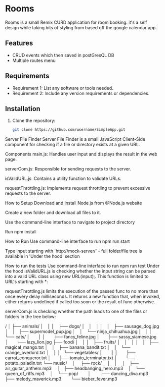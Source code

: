 # Rooms
Rooms is a small Remix CURD application for room booking. 
it's a self design while taking bits of styling from based off the google calendar app.

## Features

- CRUD events which then saved in postGresQL DB
- Multiple routes menu

## Requirements

- Requirement 1: List any software or tools needed.
- Requirement 2: Include any version requirements or dependencies.

## Installation

1. Clone the repository:
   ```bash
   git clone https://github.com/username/SimpleApp.git


Server File Finder
Server File Finder is a small JavaScript Client-Side component for checking if a file or directory exists at a given URL.

Components
main.js: Handles user input and displays the result in the web page.

serverCom.js: Responsible for sending requests to the server.

isValidURL.js: Contains a utility function to validate URLs.

requestThrottling.js: Implements request throttling to prevent excessive requests to the server.

How to Setup
Download and install Node.js from @Node.js website

Create a new folder and download all files to it.

Use the command-line interface to navigate to project directory

Run npm install

How to Run
Use command-line interface to run npm run start

Type input starting with 'http://mock-server/' - full folder/file tree is available in 'Under the hood' section

How to run the tests
Use command-line interface to run npm run test
Under the hood
isValidURL.js is checking whether the input string can be parsed into a valid URL class using new URL(input);. This function is limited to URL's starting with *:

requestThrottling.js limits the execution of the passed func to no more than once every delay milliseconds. It returns a new function that, when invoked, either returns undefined if called too soon or the result of func otherwise.

serverCom.js is checking whether the path leads to one of the files or folders in the tree below:

/
│
├── animals/
│ │
│ ├── dogs/
│ │ │
│ │ ├── sausage_dog.jpg
│ │ ├── supermodel_pup.jpg
│ │ └── ninja_chihuahua.jpg
│ │
│ └── cats/
│  │
│  ├── fancy_feline.jpg
│  ├── sassy_siamese.jpg
│  └── lazy_lion.jpg
├── food/
│ │
│ ├── fruits/
│ │ │
│ │ ├── magical_mango.txt
│ │ ├── banana_bandit.txt
│ │ └── orange_overlord.txt
│ │
│ └── vegetables/
│  │
│  ├── carrot_conqueror.txt
│  ├── tomato_terminator.txt
│  └── potato_paladin.txt
└── music/
 │
 ├── rock/
 │ │
 │ ├── air_guitar_anthem.mp3
 │ ├── headbanging_hero.mp3
 │ └── queen_of_riffs.mp3
 │
 └── pop/
  │
  ├── dancing_diva.mp3
  ├── melody_maverick.mp3
  └── bieber_fever.mp3